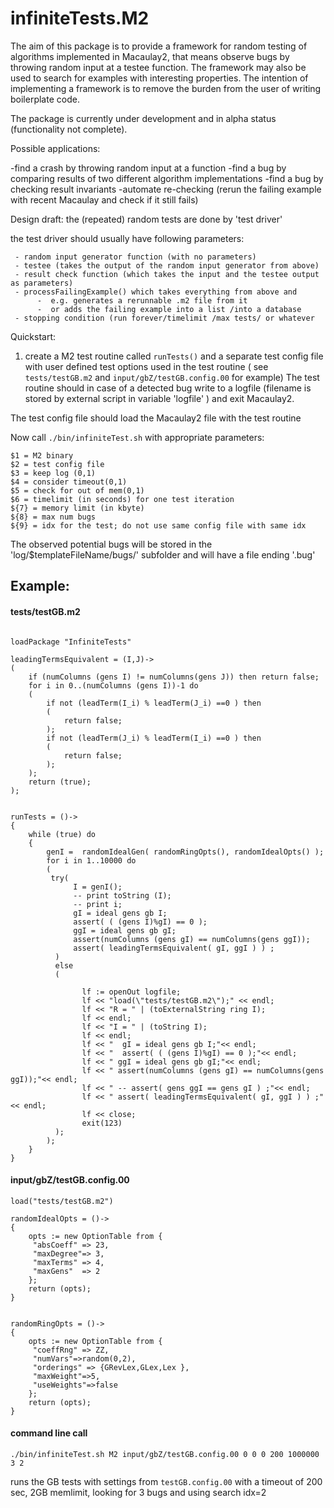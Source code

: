 infiniteTests.M2
===============

The aim of this package is to provide a framework for random testing of algorithms implemented in Macaulay2,
that means observe bugs by throwing random input at a testee function.
The framework may also be used to search for examples with interesting properties.
The intention of implementing a framework is to remove the burden from the user of writing boilerplate code.


The package is currently under development and in alpha status (functionality not complete).



Possible applications:

-find a crash by throwing random input at a function
-find a bug by comparing results of two different algorithm implementations
-find a bug by checking result invariants
-automate re-checking (rerun the failing example with recent Macaulay and check if it still fails)


Design draft:
  the (repeated) random tests are done by  'test driver'
 
  the test driver should usually have following parameters:
     
     - random input generator function (with no parameters)
     - testee (takes the output of the random input generator from above)
     - result check function (which takes the input and the testee output as parameters)
     - processFailingExample() which takes everything from above and
          -  e.g. generates a rerunnable .m2 file from it 
          -  or adds the failing example into a list /into a database
     - stopping condition (run forever/timelimit /max tests/ or whatever
     


Quickstart:

1. create a M2 test routine called `runTests()` and a separate test config file with user defined test options used in the test routine 
( see `tests/testGB.m2` and `input/gbZ/testGB.config.00` for example)
The test routine should in case of a detected bug write to a logfile (filename is stored by external script in variable 'logfile' )
and exit Macaulay2.

The test config file should load the Macaulay2 file with the test routine

Now call `./bin/infiniteTest.sh`  with appropriate parameters:
```
$1 = M2 binary
$2 = test config file
$3 = keep log (0,1)
$4 = consider timeout(0,1)
$5 = check for out of mem(0,1)
$6 = timelimit (in seconds) for one test iteration
${7} = memory limit (in kbyte)
${8} = max num bugs
${9} = idx for the test; do not use same config file with same idx
```

The observed potential bugs will be stored in the 'log/$templateFileName/bugs/' subfolder and will have a file ending '.bug'

Example:
----------------------

#### tests/testGB.m2
```

loadPackage "InfiniteTests"

leadingTermsEquivalent = (I,J)->
(
    if (numColumns (gens I) != numColumns(gens J)) then return false;   
    for i in 0..(numColumns (gens I))-1 do
    (
        if not (leadTerm(I_i) % leadTerm(J_i) ==0 ) then
        (
            return false;
        );
        if not (leadTerm(J_i) % leadTerm(I_i) ==0 ) then
        (
            return false;
        );
    );   
    return (true);
);


runTests = ()->
{
    while (true) do
    {
        genI =  randomIdealGen( randomRingOpts(), randomIdealOpts() );
        for i in 1..10000 do
        (
         try(
              I = genI();
              -- print toString (I);
              -- print i;
              gI = ideal gens gb I;
              assert( ( (gens I)%gI) == 0 );
              ggI = ideal gens gb gI;
              assert(numColumns (gens gI) == numColumns(gens ggI));
              assert( leadingTermsEquivalent( gI, ggI ) ) ;
          )
          else 
          (
                
                lf := openOut logfile;
                lf << "load(\"tests/testGB.m2\");" << endl;
                lf << "R = " | (toExternalString ring I);
                lf << endl;
                lf << "I = " | (toString I);
                lf << endl;
                lf << "  gI = ideal gens gb I;"<< endl;
                lf << "  assert( ( (gens I)%gI) == 0 );"<< endl;
                lf << " ggI = ideal gens gb gI;"<< endl;
                lf << " assert(numColumns (gens gI) == numColumns(gens ggI));"<< endl;
                lf << " -- assert( gens ggI == gens gI ) ;"<< endl;
                lf << " assert( leadingTermsEquivalent( gI, ggI ) ) ;"<< endl;
                lf << close;
                exit(123)
          );
        );
    }
}
```

####  input/gbZ/testGB.config.00
```
load("tests/testGB.m2")

randomIdealOpts = ()->
{
    opts := new OptionTable from {
     "absCoeff" => 23,
     "maxDegree"=> 3,
     "maxTerms" => 4,  
     "maxGens"  => 2
    };
    return (opts);
}


randomRingOpts = ()->
{
    opts := new OptionTable from {
     "coeffRng" => ZZ,
     "numVars"=>random(0,2),
     "orderings" => {GRevLex,GLex,Lex },
     "maxWeight"=>5,
     "useWeights"=>false
    };
    return (opts);
}
```
####  command line call 

`./bin/infiniteTest.sh M2 input/gbZ/testGB.config.00 0 0 0 200 1000000 3 2`

runs the GB tests with settings from `testGB.config.00` with a timeout of 200 sec, 2GB memlimit, looking for 3 bugs and using search idx=2




